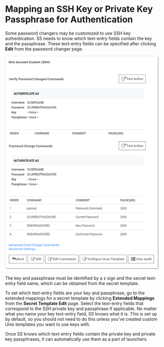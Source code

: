 [title]: # (Mapping an SSH Key or Private Key Passphrase for Authentication)
[tags]: # (XXX)
[priority]: # (70)

# Mapping an SSH Key or Private Key Passphrase for Authentication

Some password changers may be customized to use SSH key authentication. SS needs to know which text-entry fields contain the key and the passphrase. These text-entry fields can be specified after clicking **Edit** from the password changer page.

![1558036208687](images/1558036208687.png)

The key and passphrase must be identified by a `$` sign and the secret text-entry field name, which can be obtained from the secret template.

To set which text-entry fields are your key and passphrase, go to the extended mappings for a secret template by clicking **Extended Mappings** from the **Secret Template Edit** page. Select the text-entry fields that correspond to the SSH private key and passphrase if applicable. No matter what you name your key text-entry field, SS knows what it is. This is set up by default, so you should not need to do this unless you've created custom Unix templates you want to use keys with.

Once SS knows which text-entry fields contain the private key and private key passphrases, it can automatically use them as a part of launchers.
